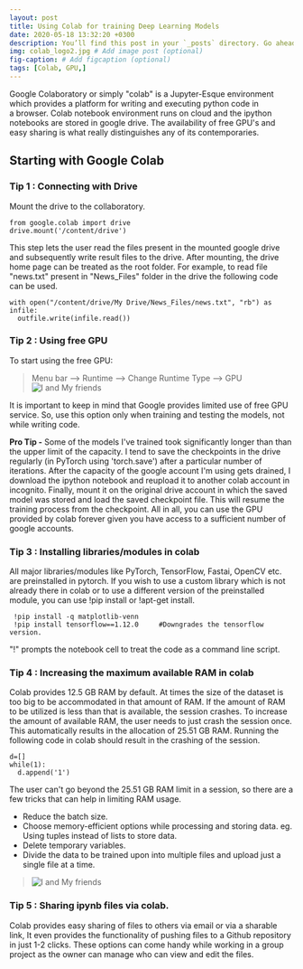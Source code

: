 ```yaml
---
layout: post
title: Using Colab for training Deep Learning Models
date: 2020-05-18 13:32:20 +0300
description: You’ll find this post in your `_posts` directory. Go ahead and edit it and re-build the site to see your changes. # Add post description (optional)
img: colab_logo2.jpg # Add image post (optional)
fig-caption: # Add figcaption (optional)
tags: [Colab, GPU,]
---
```

Google Colaboratory or simply "colab" is a Jupyter-Esque environment which provides a platform for writing and executing python code in a browser. Colab notebook environment runs on cloud and the ipython notebooks are stored in google drive. The availability of free GPU's and easy sharing is what really distinguishes any of its contemporaries.

## Starting with Google Colab
### Tip 1 : Connecting with Drive
Mount the drive to the collaboratory.
~~~
from google.colab import drive 
drive.mount('/content/drive')
~~~
This step lets the user read the files present in the mounted google drive and subsequently write result files to the drive. After mounting, the drive home page can be treated as the root folder.
For example, to read file "news.txt" present in "News_Files" folder in the drive the following code can be used.
```
with open("/content/drive/My Drive/News_Files/news.txt", "rb") as infile:
  outfile.write(infile.read())
```

### Tip 2 : Using free GPU
To start using the free GPU:
> Menu bar --> Runtime --> Change Runtime Type --> GPU
![I and My friends]({{site.baseurl}}/assets/img/change_runtime_type_2.jpg)

It is important to keep in mind that Google provides limited use of free GPU service. So, use this option only when training and testing the models, not while writing code. 

**Pro Tip -** Some of the models I've trained took significantly longer than than the upper limit of the capacity. I tend to save the checkpoints in the drive regularly (in PyTorch using 'torch.save') after a particular number of iterations. After the capacity of the google account I'm using gets drained, I download the ipython notebook and reupload it to another colab account in incognito. Finally, mount it on the original drive account in which the saved model was stored and load the saved checkpoint file. This will resume the training process from the checkpoint. All in all, you can use the GPU provided by colab forever given you have access to a sufficient number of google accounts. 

### Tip 3 : Installing libraries/modules in colab
All major libraries/modules like PyTorch, TensorFlow, Fastai, OpenCV etc. are preinstalled in pytorch. If you wish to use a custom library which is not already there in colab or to use a different version of the preinstalled module, you can use !pip install or !apt-get install.

~~~
 !pip install -q matplotlib-venn 
 !pip install tensorflow==1.12.0     #Downgrades the tensorflow version.
~~~
"!" prompts the notebook cell to treat the code as a command line script. 

### Tip 4 : Increasing the maximum available RAM in colab
Colab provides 12.5 GB RAM by default. At times the size of the dataset is too big to be accommodated in that amount of RAM. If the amount of RAM to be utilized is less than that is available, the session crashes. To increase the amount of available RAM, the user needs to just crash the session once. This automatically results in the allocation of 25.51 GB RAM. 
Running the following code in colab should result in the crashing of the session.
```
d=[]
while(1):
  d.append('1')
```
The user can't go beyond the 25.51 GB RAM limit in a session, so there are a few tricks that can help in limiting RAM usage.
* Reduce the batch size. 
* Choose memory-efficient options while processing and storing data. eg. Using tuples instead of lists to store data.
* Delete temporary variables.
* Divide the data to be trained upon into multiple files and upload just a single file at a time.
> ![I and My friends]({{site.baseurl}}/assets/img/split_files.jpg)

### Tip 5 : Sharing ipynb files via colab.
Colab provides easy sharing of files to others via email or via a sharable link,
It even provides the functionality of pushing files to a Github repository in just 1-2 clicks. 
These options can come handy while working in a group project as the owner can manage who can view and edit the files.

